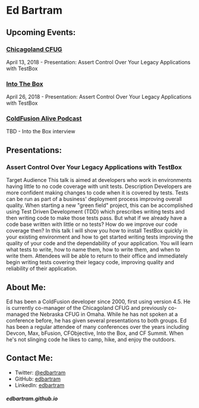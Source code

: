 # Ed Bartram
## Upcoming Events:
### [Chicagoland CFUG](https://www.meetup.com/ChicagolandCFUG/)
April 13, 2018 - Presentation: Assert Control Over Your Legacy Applications with TestBox
### [Into The Box](https://www.intothebox.org/)
April 26, 2018 - Presentation: Assert Control Over Your Legacy Applications with TestBox
### [ColdFusion Alive Podcast](http://teratech.com/podcast/)
TBD - Into the Box interview

## Presentations:
### Assert Control Over Your Legacy Applications with TestBox
Target Audience This talk is aimed at developers who work in environments having little to no code coverage with unit tests. Description Developers are more confident making changes to code when it is covered by tests. Tests can be run as part of a business' deployment process improving overall quality. When starting a new "green field" project, this can be accomplished using Test Driven Development (TDD) which prescribes writing tests and then writing code to make those tests pass. But what if we already have a code base written with little or no tests? How do we improve our code coverage then? In this talk I will show you how to install TestBox quickly in your existing environment and how to get started writing tests improving the quality of your code and the dependability of your application. You will learn what tests to write, how to name them, how to write them, and when to write them. Attendees will be able to return to their office and immediately begin writing tests covering their legacy code, improving quality and reliability of their application.

## About Me:
Ed has been a ColdFusion developer since 2000, first using version 4.5. He is currently co-manager of the Chicagoland CFUG and previously co-managed the Nebraska CFUG in Omaha. While he has not spoken at a conference before, he has given several presentations to both groups. Ed has been a regular attendee of many conferences over the years including Devcon, Max, bFusion, CFObjective, Into the Box, and CF Summit. When he's not slinging code he likes to camp, hike, and enjoy the outdoors.

## Contact Me:
* Twitter: [@edbartram](https://twitter.com/EdBartram/)
* GitHub: [edbartram](https://github.com/edbartram/)
* LinkedIn: [edbartram](https://www.linkedin.com/in/edbartram/)

##### edbartram.github.io
